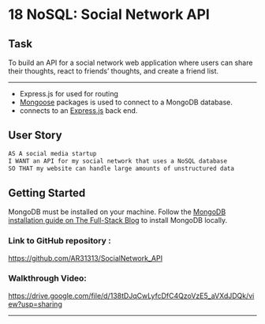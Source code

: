 # 18 NoSQL: Social Network API

## Task

To build an API for a social network web application where users can share their thoughts, react to friends’ thoughts, and create a friend list.

---

- Express.js for used for routing
- [Mongoose](https://www.npmjs.com/package/mongoose) packages is used to connect to a MongoDB database.
- connects to an [Express.js](https://www.npmjs.com/package/express) back end.

## User Story

```md
AS A social media startup
I WANT an API for my social network that uses a NoSQL database
SO THAT my website can handle large amounts of unstructured data
```

## Getting Started

MongoDB must be installed on your machine. Follow the [MongoDB installation guide on The Full-Stack Blog](https://coding-boot-camp.github.io/full-stack/mongodb/how-to-install-mongodb) to install MongoDB locally.

### Link to GitHub repository :

https://github.com/AR31313/SocialNetwork_API

### Walkthrough Video:

https://drive.google.com/file/d/138tDJqCwLyfcDfC4QzoVzE5_aVXdJDQk/view?usp=sharing

---
